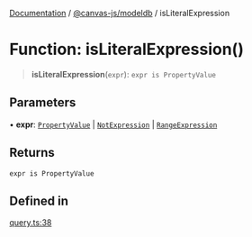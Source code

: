 [Documentation](../../../packages.md) / [@canvas-js/modeldb](../index.md) / isLiteralExpression

# Function: isLiteralExpression()

> **isLiteralExpression**(`expr`): `expr is PropertyValue`

## Parameters

• **expr**: [`PropertyValue`](../type-aliases/PropertyValue.md) \| [`NotExpression`](../type-aliases/NotExpression.md) \| [`RangeExpression`](../type-aliases/RangeExpression.md)

## Returns

`expr is PropertyValue`

## Defined in

[query.ts:38](https://github.com/canvasxyz/canvas/blob/62d177fb446565afa753f83091e84331fbd47245/packages/modeldb/src/query.ts#L38)

